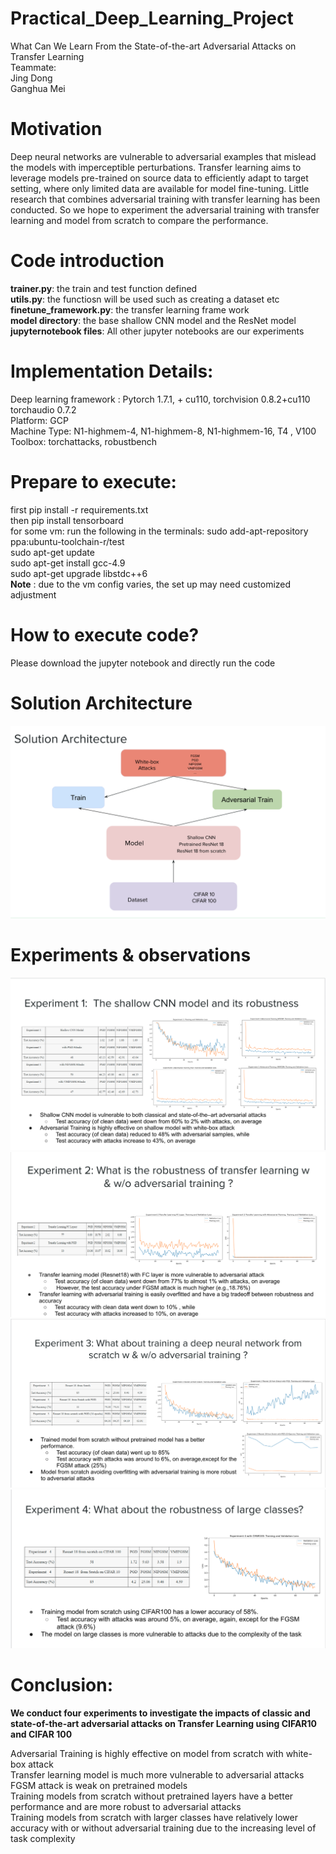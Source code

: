 # Practical_Deep_Learning_Project
What Can We Learn From the State-of-the-art Adversarial Attacks on Transfer Learning\
Teammate: \
Jing Dong \
Ganghua Mei

# Motivation 

Deep neural networks are vulnerable to adversarial examples that mislead the models with imperceptible perturbations. Transfer learning aims to leverage models pre-trained on source data to efficiently adapt to target setting, where only limited data are available for model fine-tuning.
Little research that combines adversarial training with transfer learning has been conducted. So we hope to experiment the adversarial training with transfer learning and model from scratch to compare the performance.



# Code introduction 
**trainer.py**: the train and test function defined\
**utils.py**: the functiosn will be used such as creating a dataset etc \
**finetune_framework.py**: the transfer learning frame work\
**model directory**: the base shallow CNN model and the ResNet model\
**jupyternotebook files**: All other jupyter notebooks are our experiments

# Implementation Details: 

Deep learning framework : Pytorch 1.7.1, + cu110, torchvision 0.8.2+cu110 torchaudio 0.7.2 \
Platform: GCP \
Machine Type: N1-highmem-4, N1-highmem-8, N1-highmem-16, T4 , V100 \
Toolbox: torchattacks, robustbench


# Prepare to execute: 
first pip install -r requirements.txt\
then pip install tensorboard \
for some vm: run the following in the terminals: 
sudo add-apt-repository ppa:ubuntu-toolchain-r/test \
sudo apt-get update \
sudo apt-get install gcc-4.9 \
sudo apt-get upgrade libstdc++6\
**Note** : due to the vm config varies,  the set up may need customized adjustment
# How to execute code? 
Please download the jupyter notebook and directly run the code
# Solution Architecture
![image info](./solution_arch.png)
# Experiments & observations 
![image info](./exp_1.png)
![image info](./exp_2.png)
![image info](./exp_3.png)
![image info](./exp_4.png)

# Conclusion:

**We conduct four experiments to investigate the impacts of classic and state-of-the-art adversarial attacks on Transfer Learning using CIFAR10 and CIFAR 100**

Adversarial Training is highly effective on model from scratch with white-box attack\
Transfer learning model is much more vulnerable to adversarial attacks\
FGSM attack is weak on pretrained models\
Training models from scratch without pretrained layers have a better performance and are more robust to adversarial attacks\
Training models from scratch with larger classes have relatively lower accuracy with or without adversarial training due to the increasing level of task complexity





